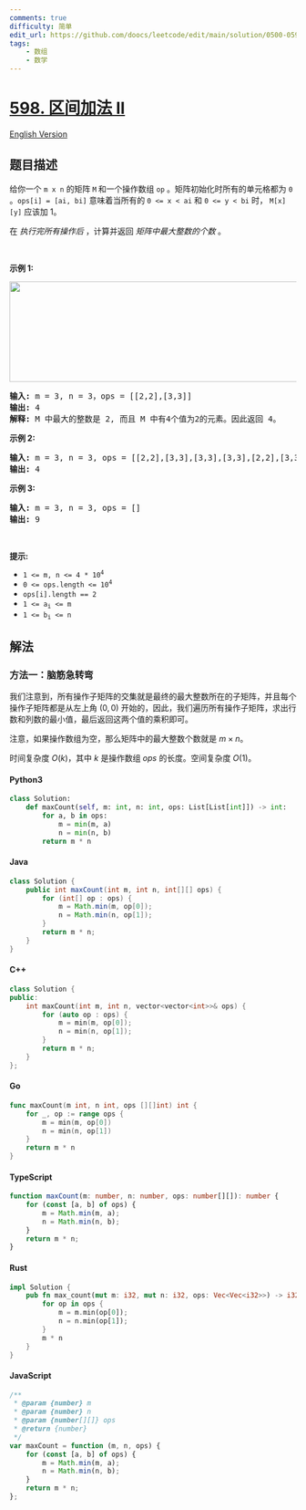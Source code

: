 ```yaml
---
comments: true
difficulty: 简单
edit_url: https://github.com/doocs/leetcode/edit/main/solution/0500-0599/0598.Range%20Addition%20II/README.md
tags:
    - 数组
    - 数学
---
```


<!-- problem:start -->

# [598. 区间加法 II](https://leetcode.cn/problems/range-addition-ii)

[English Version](/solution/0500-0599/0598.Range%20Addition%20II/README_EN.md)

## 题目描述

<!-- description:start -->

<p>给你一个 <code>m x&nbsp;n</code> 的矩阵&nbsp;<code>M</code><strong> </strong>和一个操作数组 <code>op</code> 。矩阵初始化时所有的单元格都为 <code>0</code> 。<code>ops[i] = [ai, bi]</code> 意味着当所有的 <code>0 &lt;= x &lt; ai</code> 和 <code>0 &lt;= y &lt; bi</code> 时， <code>M[x][y]</code> 应该加 1。</p>

<p>在&nbsp;<em>执行完所有操作后</em>&nbsp;，计算并返回&nbsp;<em>矩阵中最大整数的个数</em>&nbsp;。</p>

<p>&nbsp;</p>

<p><strong>示例 1:</strong></p>

<p><img alt="" src="https://fastly.jsdelivr.net/gh/doocs/leetcode@main/solution/0500-0599/0598.Range%20Addition%20II/images/ex1.jpg" style="height: 176px; width: 750px;" /></p>

<pre>
<strong>输入:</strong> m = 3, n = 3，ops = [[2,2],[3,3]]
<strong>输出:</strong> 4
<strong>解释:</strong> M 中最大的整数是 2, 而且 M 中有4个值为2的元素。因此返回 4。
</pre>

<p><strong>示例 2:</strong></p>

<pre>
<strong>输入:</strong> m = 3, n = 3, ops = [[2,2],[3,3],[3,3],[3,3],[2,2],[3,3],[3,3],[3,3],[2,2],[3,3],[3,3],[3,3]]
<strong>输出:</strong> 4
</pre>

<p><strong>示例 3:</strong></p>

<pre>
<strong>输入:</strong> m = 3, n = 3, ops = []
<strong>输出:</strong> 9
</pre>

<p>&nbsp;</p>

<p><strong>提示:</strong></p>

<p><meta charset="UTF-8" /></p>

<ul>
	<li><code>1 &lt;= m, n &lt;= 4 * 10<sup>4</sup></code></li>
	<li><code>0 &lt;= ops.length &lt;= 10<sup>4</sup></code></li>
	<li><code>ops[i].length == 2</code></li>
	<li><code>1 &lt;= a<sub>i</sub>&nbsp;&lt;= m</code></li>
	<li><code>1 &lt;= b<sub>i</sub>&nbsp;&lt;= n</code></li>
</ul>

<!-- description:end -->

## 解法

<!-- solution:start -->

### 方法一：脑筋急转弯

我们注意到，所有操作子矩阵的交集就是最终的最大整数所在的子矩阵，并且每个操作子矩阵都是从左上角 $(0, 0)$ 开始的，因此，我们遍历所有操作子矩阵，求出行数和列数的最小值，最后返回这两个值的乘积即可。

注意，如果操作数组为空，那么矩阵中的最大整数个数就是 $m \times n$。

时间复杂度 $O(k)$，其中 $k$ 是操作数组 $\textit{ops}$ 的长度。空间复杂度 $O(1)$。

<!-- tabs:start -->

#### Python3

```python
class Solution:
    def maxCount(self, m: int, n: int, ops: List[List[int]]) -> int:
        for a, b in ops:
            m = min(m, a)
            n = min(n, b)
        return m * n
```

#### Java

```java
class Solution {
    public int maxCount(int m, int n, int[][] ops) {
        for (int[] op : ops) {
            m = Math.min(m, op[0]);
            n = Math.min(n, op[1]);
        }
        return m * n;
    }
}
```

#### C++

```cpp
class Solution {
public:
    int maxCount(int m, int n, vector<vector<int>>& ops) {
        for (auto op : ops) {
            m = min(m, op[0]);
            n = min(n, op[1]);
        }
        return m * n;
    }
};
```

#### Go

```go
func maxCount(m int, n int, ops [][]int) int {
	for _, op := range ops {
		m = min(m, op[0])
		n = min(n, op[1])
	}
	return m * n
}
```

#### TypeScript

```ts
function maxCount(m: number, n: number, ops: number[][]): number {
    for (const [a, b] of ops) {
        m = Math.min(m, a);
        n = Math.min(n, b);
    }
    return m * n;
}
```

#### Rust

```rust
impl Solution {
    pub fn max_count(mut m: i32, mut n: i32, ops: Vec<Vec<i32>>) -> i32 {
        for op in ops {
            m = m.min(op[0]);
            n = n.min(op[1]);
        }
        m * n
    }
}
```

#### JavaScript

```js
/**
 * @param {number} m
 * @param {number} n
 * @param {number[][]} ops
 * @return {number}
 */
var maxCount = function (m, n, ops) {
    for (const [a, b] of ops) {
        m = Math.min(m, a);
        n = Math.min(n, b);
    }
    return m * n;
};
```

<!-- tabs:end -->

<!-- solution:end -->

<!-- problem:end -->
